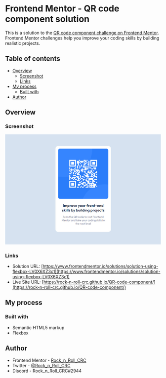 # Frontend Mentor - QR code component solution

This is a solution to the [QR code component challenge on Frontend Mentor](https://www.frontendmentor.io/challenges/qr-code-component-iux_sIO_H). Frontend Mentor challenges help you improve your coding skills by building realistic projects.

## Table of contents

- [Overview](#overview)
  - [Screenshot](#screenshot)
  - [Links](#links)
- [My process](#my-process)
  - [Built with](#built-with)
- [Author](#author)

## Overview

### Screenshot

![](./assets/images/screenshot.jpg)

### Links

- Solution URL: [https://www.frontendmentor.io/solutions/solution-using-flexbox-LV0X6XZ3c1](https://www.frontendmentor.io/solutions/solution-using-flexbox-LV0X6XZ3c1)
- Live Site URL: [https://rock-n-roll-crc.github.io/QR-code-component/](https://rock-n-roll-crc.github.io/QR-code-component/)

## My process

### Built with

- Semantic HTML5 markup
- Flexbox

## Author

- Frontend Mentor - [Rock_n_Roll_CRC](https://www.frontendmentor.io/profile/Rock-n-Roll-CRC)
- Twitter - [@Rock_n_Roll_CRC](https://twitter.com/Rock_n_Roll_CRC)
- Discord - Rock_n_Roll_CRC#2944